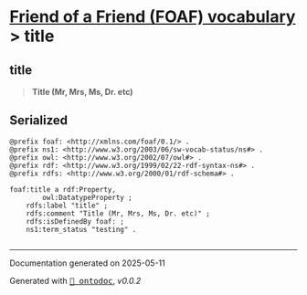 # [Friend of a Friend (FOAF) vocabulary](../homepage.md) > title

## title

> **Title (Mr, Mrs, Ms, Dr. etc)**





## Serialized

```ttl
@prefix foaf: <http://xmlns.com/foaf/0.1/> .
@prefix ns1: <http://www.w3.org/2003/06/sw-vocab-status/ns#> .
@prefix owl: <http://www.w3.org/2002/07/owl#> .
@prefix rdf: <http://www.w3.org/1999/02/22-rdf-syntax-ns#> .
@prefix rdfs: <http://www.w3.org/2000/01/rdf-schema#> .

foaf:title a rdf:Property,
        owl:DatatypeProperty ;
    rdfs:label "title" ;
    rdfs:comment "Title (Mr, Mrs, Ms, Dr. etc)" ;
    rdfs:isDefinedBy foaf: ;
    ns1:term_status "testing" .


```

---

Documentation generated on 2025-05-11

Generated with <kbd>[📑 ontodoc](https://github.com/StephaneBranly/ontodoc)</kbd>, *v0.0.2*